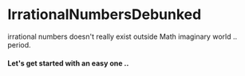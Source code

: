 # IrrationalNumbersDebunked
irrational numbers doesn't really exist outside Math imaginary world .. period.  

#### Let's get started with an easy one ..  

